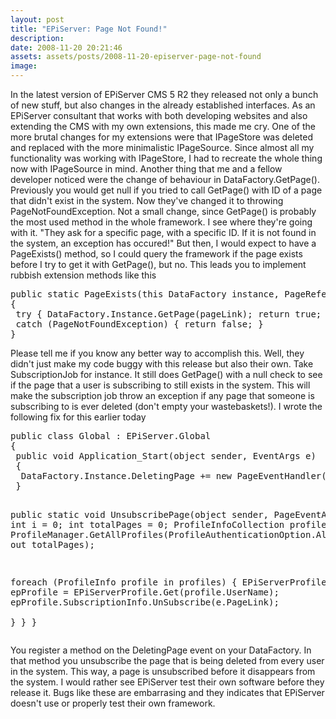 ```yaml
---
layout: post
title: "EPiServer: Page Not Found!"
description:
date: 2008-11-20 20:21:46
assets: assets/posts/2008-11-20-episerver-page-not-found
image: 
---
```


<p>In the latest version of EPiServer CMS 5 R2 they released not only a bunch of new stuff, but also changes in the already established interfaces. As an EPiServer consultant that works with both developing websites and also extending the CMS with my own extensions, this made me cry.  One of the more brutal changes for my extensions were that IPageStore was deleted and replaced with the more minimalistic IPageSource. Since almost all my functionality was working with IPageStore, I had to recreate the whole thing now with IPageSource in mind.  Another thing that me and a fellow developer noticed were the change of behaviour in DataFactory.GetPage(). Previously you would get null if you tried to call GetPage() with ID of a page that didn't exist in the system. Now they've changed it to throwing PageNotFoundException. Not a small change, since GetPage() is probably the most used method in the whole framework.  I see where they're going with it. "They ask for a specific page, with a specific ID. If it is not found in the system, an exception has occured!" But then, I would expect to have a PageExists() method, so I could query the framework if the page exists before I try to get it with GetPage(), but no.  This leads you to implement rubbish extension methods like this</p>
<pre class="brush: csharp">public static PageExists(this DataFactory instance, PageReference pageLink)
{
 try { DataFactory.Instance.GetPage(pageLink); return true; }
 catch (PageNotFoundException) { return false; }
}
</pre>
<p>Please tell me if you know any better way to accomplish this.  Well, they didn't just make my code buggy with this release but also their own. Take SubscriptionJob for instance. It still does GetPage() with a null check to see if the page that a user is subscribing to still exists in the system. This will make the subscription job throw an exception if any page that someone is subscribing to is ever deleted (don't empty your wastebaskets!).  I wrote the following fix for this earlier today</p>
<pre class="brush: csharp">public class Global : EPiServer.Global
{
 public void Application_Start(object sender, EventArgs e)
 {
  DataFactory.Instance.DeletingPage += new PageEventHandler(UnsubscribePage);
 }

 public static void UnsubscribePage(object sender, PageEventArgs e)
 {
  int i = 0;
  int totalPages = 0;
  ProfileInfoCollection profiles = 
   ProfileManager.GetAllProfiles(ProfileAuthenticationOption.All, i++, 100, out totalPages);

  foreach (ProfileInfo profile in profiles)
  {
   EPiServerProfile epProfile = EPiServerProfile.Get(profile.UserName);
   epProfile.SubscriptionInfo.UnSubscribe(e.PageLink);                           
  }
 }
}
</pre>
<p>You register a method on the DeletingPage event on your DataFactory. In that method you unsubscribe the page that is being deleted from every user in the system. This way, a page is unsubscribed before it disappears from the system.  I would rather see EPiServer test their own software before they release it. Bugs like these are embarrasing and they indicates that EPiServer doesn't use or properly test their own framework.</p>
